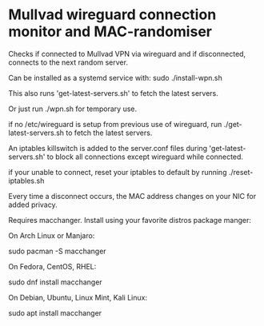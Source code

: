 # Mullvad wireguard connection monitor and MAC-randomiser
Checks if connected to Mullvad VPN via wireguard and if disconnected, connects to the next random server.

Can be installed as a systemd service with: sudo ./install-wpn.sh

This also runs 'get-latest-servers.sh' to fetch the latest servers.

Or just run ./wpn.sh for temporary use.


if no /etc/wireguard is setup from previous use of wireguard, run ./get-latest-servers.sh to fetch the latest servers.

An iptables killswitch is added to the server.conf files during 'get-latest-servers.sh' to block all connections except wireguard while connected.

if your unable to connect, reset your iptables to default by running ./reset-iptables.sh


Every time a disconnect occurs, the MAC address changes on your NIC for added privacy.


Requires macchanger. Install using your favorite distros package manger:

On Arch Linux or Manjaro:

sudo pacman -S macchanger

On Fedora, CentOS, RHEL:

sudo dnf install macchanger

On Debian, Ubuntu, Linux Mint, Kali Linux:

sudo apt install macchanger
